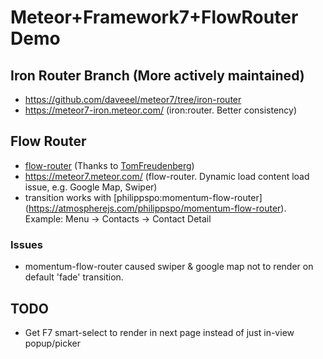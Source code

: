 # Meteor+Framework7+FlowRouter Demo

## Iron Router Branch (More actively maintained)

- https://github.com/daveeel/meteor7/tree/iron-router
- https://meteor7-iron.meteor.com/ (iron:router. Better consistency)

## Flow Router

- [flow-router](https://atmospherejs.com/kadira/flow-router) (Thanks to [TomFreudenberg](https://github.com/TomFreudenberg))
- https://meteor7.meteor.com/ (flow-router. Dynamic load content load issue, e.g. Google Map, Swiper)
- transition works with [philippspo:momentum-flow-router] (https://atmospherejs.com/philippspo/momentum-flow-router). Example: Menu -> Contacts -> Contact Detail

### Issues

- momentum-flow-router caused swiper & google map not to render on default 'fade' transition.

## TODO

- Get F7 smart-select to render in next page instead of just in-view popup/picker
